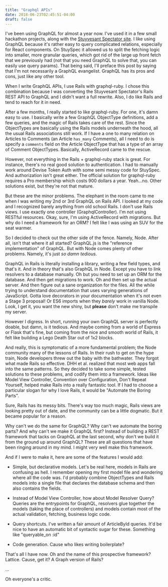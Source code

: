 ```yaml
---
title: "Graphql APIs"
date: 2018-06-23T02:45:51-04:00
draft: false
---
```


I've been using GraphQL for almost a year now. I've used it in a few
small hackathon projects, along with the [Stuyvesant Spectator
site](https://stuyspec.com). I like using GraphQL because it's rather
easy to query complicated relations, especially for React
components. On StuySpec it allowed us to split the fetching logic into
smaller, more granular queries, which got rid of the large up front
fetch that we previously had (not that you need GraphQL to solve that,
you can easily use query params). That being said, I'll preface this
post by saying that I'm not necessarily a GraphQL evangelist. GraphQL
has its pros and cons, just like any other tool.

When I write GraphQL APIs, I use Rails with graphql-ruby. I chose this
combination because I was converting the Stuyvesant Spectator's Rails
REST API to GraphQL and I didn't want a full rewrite. Also, I do like
Rails and tend to reach for it in need.

After a few months, I really started to like graphql-ruby. For one,
it's damn easy to use. I basically write a few GraphQL ObjectType
definitions, add a few queries, and the magic of Rails takes care of
the rest. Since the ObjectTypes are basically using the Rails models
underneath the hood, all the usual Rails associations still work. If I
have a one to many relation on Articles to Comments (an Article
`has_many` Comments), all I need to do is specify a `comments` field
on the Article ObjectType that has a type of an array of Comment
ObjectTypes. Basically, ActiveRecord came to the rescue.

However, not everything in the Rails + graphql-ruby stack is
great. For instance, there's no real good solution to
authentication. I had to manually work around Devise Token Auth with
some semi messy code for StuySpec. And authorization isn't great
either. The official solution for graphql-ruby requires a Pro
membership which costs 900 dollars a year. Yeah...no. Other solutions
exist, but they're not that mature.

But these are the minor problems. The elephant in the room came to me
when I was writing my 2nd or 3rd GraphQL on Rails API. I looked at my
code and I recognized barely anything from old school Rails. I don't
use Rails views. I use exactly one controller (GraphqlController). I'm
not using RESTful resources. Okay, sure, I'm using ActiveRecord with
migrations. But why do I need a framework for an ORM? I felt like I
was using an SUV for the seat warmer.

So I decided to check out the other side of the fence. Namely,
Node. After all, isn't that where it all started? GraphQL.js is the
"reference implementation" of GraphQL. But with Node comes plenty of
other problems. Namely, it's just *so* *damn* *tedious*.

GraphQL in Rails is literally installing a library, writing a few
field types, and that's it. And in theory that's also GraphQL in
Node. Except you have to link resolvers to a database manually. Oh but
you need to set up an ORM for the database. And then get migrations to
work. Oh and then set up the actual server. And then figure out a sane
organization for the files. All the while trying to understand
documentation that uses varying generations of JavaScript. Gotta love
decorators in your documentation when it's not even a Stage 3
proposal! Or ES6 imports when they *barely* work in vanilla
Node. Look, I get it, you want the new shiny, but **please** don't
make me transpile my server.

However I digress. In short, running your own GraphQL server is perfectly
doable, but damn, is it tedious. And maybe coming from a world of
Express or Flask that's fine, but coming from the nice and smooth
world of Rails, it felt like building a Lego Death Star out of 1x2
blocks.

And really, this is symptomatic of a more fundamental problem; the
Node community many of the lessons of Rails. In their rush to get on
the hype train, Node developers threw out the baby with the
bathwater. They forgot what made Rails so effective. DHH et
al. realized that most web apps fall into the same patterns. So they
decided to take some simple, tested solutions to these problems, and
codify them into a framework. Ideas like Model View Controller,
Convention over Configuration, Don't Repeat Yourself, helped make
Rails into a really fantastic tool. If I had to choose a particular
slogan for why I love Rails, it would be "Automate the Boring Parts".

Sure, Rails has its messy bits. There's way too much magic, Rails
views are looking pretty out of date, and the community can be a
little dogmatic. But it became popular for a reason.

Why can't we do the same for GraphQL? Why can't we automate the boring
parts? And why can't we make it GraphQL first? Instead of building a
REST framework that tacks on GraphQL at the last second, why don't we
build it from the ground up around GraphQL? These are all questions
that have been ringing around in my mind. I might very well make this
framework.

And if I were to make it, here are some of the features I would add:

- Simple, but declarative models. Let's be real here, models in Rails
  are confusing as hell. I remember opening my first model file and
  wondering where all the code was. I'd probably combine ObjectTypes
  and Rails models into a single file that declares the database
  schema and then also contains the fields.

- Instead of Model View Controller, how about Model Resolver Query?
  Queries are the entrypoints for GraphQL, resolvers glue together the
  models (taking the place of controllers) and models contain most of
  the actual validation, fetching, business logic code.

- Query shortcuts. I've written a fair amount of ArticleById
  queries. It'd be nice to have an automatic bit of syntactic sugar
  for these. Something like "queryable_on :id"

- Code generation. Cause who likes writing boilerplate?

That's all I have now. Oh and the name of this prospective framework?
Lattice. Cause, get it? A Graph version of Rails?

...

Oh everyone's a critic.
